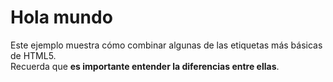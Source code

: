 <!DOCTYPE html>
<html>
<head>
    <meta charset="UTF-8">
    <title>Ejemplo con etiquetas básicas</title>
</head>
<body>
    <h1>Hola mundo</h1>
    <p>
        Este ejemplo muestra cómo combinar algunas de las etiquetas más básicas de HTML5. <br>
        Recuerda que <strong>es importante entender la diferencias entre ellas</strong>.
    </p>

    
</body>
</html>


